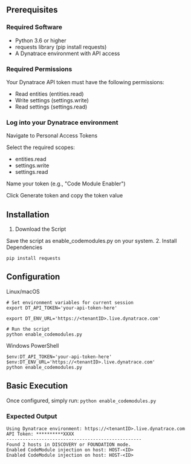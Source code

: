 ## Prerequisites

### Required Software

* Python 3.6 or higher
* requests library (pip install requests)
* A Dynatrace environment with API access

### Required Permissions

Your Dynatrace API token must have the following permissions:
* Read entities (entities.read)
* Write settings (settings.write)
* Read settings (settings.read)

### Log into your Dynatrace environment

Navigate to Personal Access Tokens

Select the required scopes:
* entities.read
* settings.write
* settings.read

Name your token (e.g., "Code Module Enabler")

Click Generate token and copy the token value


## Installation

1. Download the Script

Save the script as enable_codemodules.py on your system.
2. Install Dependencies

```
pip install requests
```
## Configuration

Linux/macOS
```
# Set environment variables for current session
export DT_API_TOKEN='your-api-token-here'

export DT_ENV_URL='https://<tenantID>.live.dynatrace.com'

# Run the script
python enable_codemodules.py
```
Windows PowerShell

```
$env:DT_API_TOKEN='your-api-token-here'
$env:DT_ENV_URL='https://<tenantID>.live.dynatrace.com'
python enable_codemodules.py
```


## Basic Execution

Once configured, simply run:
`python enable_codemodules.py`

### Expected Output
```
Using Dynatrace environment: https://<tenantID>.live.dynatrace.com
API Token: **********XXXX
--------------------------------------------------
Found 2 hosts in DISCOVERY or FOUNDATION mode.
Enabled CodeModule injection on host: HOST-<ID>
Enabled CodeModule injection on host: HOST-<ID>
```
